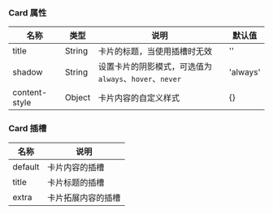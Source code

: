 ### Card 属性

| 名称          | 类型   | 说明                                                    | 默认值   |
| ------------- | ------ | ------------------------------------------------------- | -------- |
| title         | String | 卡片的标题，当使用插槽时无效                            | ''       |
| shadow        | String | 设置卡片的阴影模式，可选值为 `always`、`hover`、`never` | 'always' |
| content-style | Object | 卡片内容的自定义样式                                    | {}       |

### Card 插槽

| 名称    | 说明               |
| ------- | ------------------ |
| default | 卡片内容的插槽     |
| title   | 卡片标题的插槽     |
| extra   | 卡片拓展内容的插槽 |
